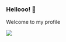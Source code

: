 ### Hellooo! 👋

 Welcome to my profile
 
<a class="url" href="https://www.linkedin.com/in/ralf-prezia-6a38181a3/"><img src="https://iconarchive.com/download/i54049/danleech/simple/linkedin.ico ![](./pic/pic1_50.png =100x100)"/></a>


<!--
**ralfprezia/ralfprezia** is a ✨ _special_ ✨ repository because its `README.md` (this file) appears on your GitHub profile.

Here are some ideas to get you started:

- 🔭 I’m currently working on ...
- 🌱 I’m currently learning ...
- 👯 I’m looking to collaborate on ...
- 🤔 I’m looking for help with ...
- 💬 Ask me about ...
- 📫 How to reach me: ...
- 😄 Pronouns: ...
- ⚡ Fun fact: ...
-->
